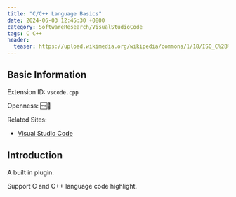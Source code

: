 ```yaml
---
title: "C/C++ Language Basics"
date: 2024-06-03 12:45:30 +0800
category: SoftwareResearch/VisualStudioCode
tags: C C++
header:
  teaser: https://upload.wikimedia.org/wikipedia/commons/1/18/ISO_C%2B%2B_Logo.svg
---
```


## Basic Information

Extension ID: `vscode.cpp`

Openness: 🆓📖

Related Sites:

* [Visual Studio Code](https://code.visualstudio.com/)

## Introduction

A built in plugin.

Support C and C++ language code highlight.
